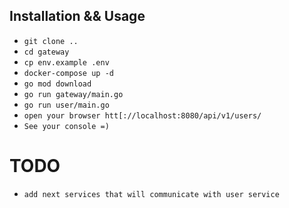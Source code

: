 ## Installation && Usage

- `git clone ..`
- `cd gateway`
- `cp env.example .env`
- `docker-compose up -d`
- `go mod download`
- `go run gateway/main.go`
- `go run user/main.go`
- `open your browser htt[://localhost:8080/api/v1/users/`
- `See your console =)`

# TODO

- `add next services that will communicate with user service`